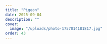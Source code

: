 ```yaml
---
title: "Pigeon"
date: 2025-09-04
description: ""
cover:
  image: "/uploads/photo-1757014181817.jpg"
order: 43
---
```


